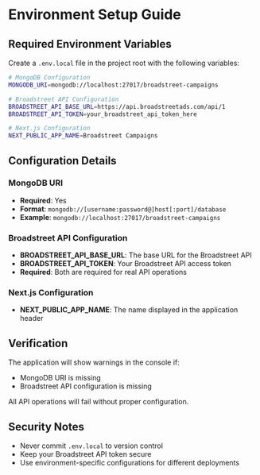 # Environment Setup Guide

## Required Environment Variables

Create a `.env.local` file in the project root with the following variables:

```bash
# MongoDB Configuration
MONGODB_URI=mongodb://localhost:27017/broadstreet-campaigns

# Broadstreet API Configuration
BROADSTREET_API_BASE_URL=https://api.broadstreetads.com/api/1
BROADSTREET_API_TOKEN=your_broadstreet_api_token_here

# Next.js Configuration
NEXT_PUBLIC_APP_NAME=Broadstreet Campaigns
```

## Configuration Details

### MongoDB URI
- **Required**: Yes
- **Format**: `mongodb://[username:password@]host[:port]/database`
- **Example**: `mongodb://localhost:27017/broadstreet-campaigns`

### Broadstreet API Configuration
- **BROADSTREET_API_BASE_URL**: The base URL for the Broadstreet API
- **BROADSTREET_API_TOKEN**: Your Broadstreet API access token
- **Required**: Both are required for real API operations

### Next.js Configuration
- **NEXT_PUBLIC_APP_NAME**: The name displayed in the application header

## Verification

The application will show warnings in the console if:
- MongoDB URI is missing
- Broadstreet API configuration is missing

All API operations will fail without proper configuration.

## Security Notes

- Never commit `.env.local` to version control
- Keep your Broadstreet API token secure
- Use environment-specific configurations for different deployments
